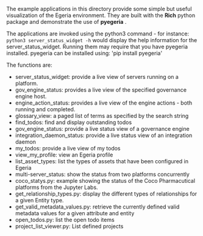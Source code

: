 The example applications in this directory provide some simple but useful visualization of the Egeria environment. They 
are built with the **Rich** python package and demonstrate the use of **pyegeria** .

The applications are invoked using the python3 command - for instance:
`python3 server_status_widget -h` would display the help information for the server_status_widget.
Running them may require that you have pyegeria installed. pyegeria can be installed using:
'pip install pyegeria'

The functions are:

* server_status_widget: provide a live view of servers running on a platform.
* gov_engine_status:    provides a live view of the specified governance engine host.
* engine_action_status: provides a live view of the engine actions - both running and completed.
* glossary_view: a paged list of terms as specified by the search string
* find_todos: find and display outstanding todos
* gov_engine_status: provide a live status view of a governance engine
* integration_daemon_status: provide a live status view of an integration daemon
* my_todos: provide a live view of my todos
* view_my_profile: view an Egeria profile
* list_asset_types: list the types of assets that have been configured in Egeria
* multi-server_status: show the status from two platforms concurrently
* coco_statys.py: example showing the status of the Coco Pharmacutical platforms from the Jupyter Labs.
* get_relationship_types.py: display the different types of relationships for a given Entity type.
* get_valid_metadata_values.py: retrieve the currently defined valid metadata values for a given attribute and entity
* open_todos.py: list the open todo items
* project_list_viewer.py: List defined projects